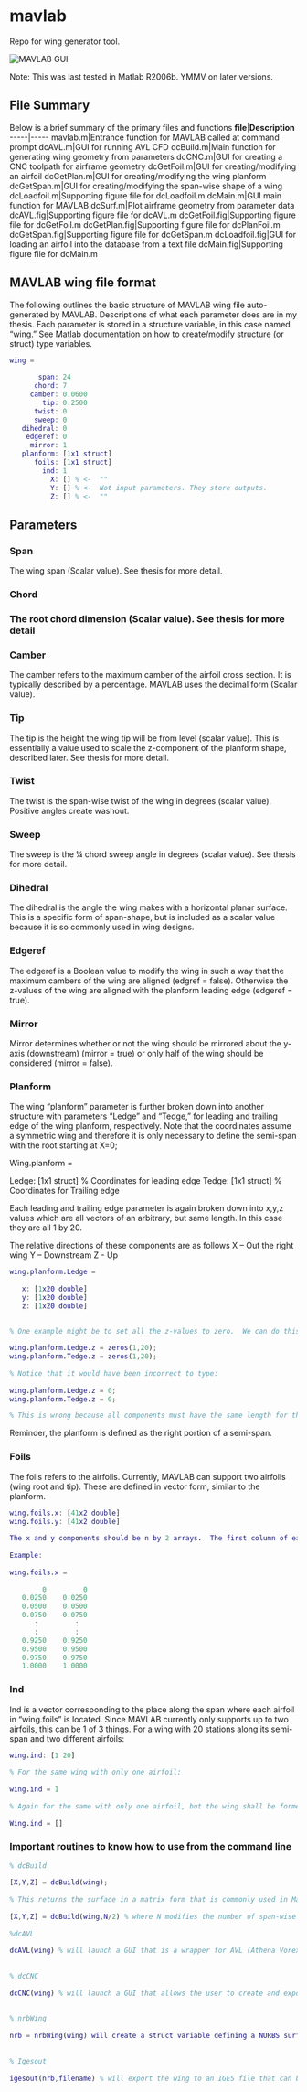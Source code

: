 # mavlab
Repo for wing generator tool.  

![MAVLAB GUI](https://raw.githubusercontent.com/foomoon/mavlab/main/img/mavlab-gui.png)

Note: This was last tested in Matlab R2006b.  YMMV on later versions.  

## File Summary

Below is a brief summary of the primary files and functions
**file**|**Description**
-----|-----
mavlab.m|Entrance function for MAVLAB called at command prompt
dcAVL.m|GUI for running AVL CFD
dcBuild.m|Main function for generating wing geometry from parameters
dcCNC.m|GUI for creating a CNC toolpath for airframe geometry
dcGetFoil.m|GUI for creating/modifying an airfoil
dcGetPlan.m|GUI for creating/modifying the wing planform
dcGetSpan.m|GUI for creating/modifying the span-wise shape of a wing
dcLoadfoil.m|Supporting figure file for dcLoadfoil.m
dcMain.m|GUI main function for MAVLAB
dcSurf.m|Plot airframe geometry from parameter data
dcAVL.fig|Supporting figure file for dcAVL.m
dcGetFoil.fig|Supporting figure file for dcGetFoil.m
dcGetPlan.fig|Supporting figure file for dcPlanFoil.m
dcGetSpan.fig|Supporting figure file for dcGetSpan.m
dcLoadfoil.fig|GUI for loading an airfoil into the database from a text file
dcMain.fig|Supporting figure file for dcMain.m



## MAVLAB wing file format
 
The following outlines the basic structure of MAVLAB wing file auto-generated by MAVLAB.  Descriptions of what each parameter does are in my thesis.  Each parameter is stored in a structure variable, in this case named “wing.”  See Matlab documentation on how to create/modify structure (or struct) type variables.  

```matlab
wing =
 
       span: 24
      chord: 7
     camber: 0.0600
        tip: 0.2500
      twist: 0
      sweep: 0
   dihedral: 0
    edgeref: 0
     mirror: 1
   planform: [1x1 struct]
      foils: [1x1 struct]
        ind: 1
          X: [] % <-  ""
          Y: [] % <-  Not input parameters. They store outputs.
          Z: [] % <-  ""
```

## Parameters

### Span
 
The wing span (Scalar value). See thesis for more detail.
 
### Chord
 
### The root chord dimension (Scalar value).  See thesis for more detail
 
### Camber
 
The camber refers to the maximum camber of the airfoil cross section.  It is typically described by a percentage.  MAVLAB uses the decimal form (Scalar value).
 
### Tip
 
The tip is the height the wing tip will be from level (scalar value).  This is essentially a value used to scale the z-component of the planform shape, described later. See thesis for more detail.
 
### Twist
 
The twist is the span-wise twist of the wing in degrees (scalar value). Positive angles create washout.
 
### Sweep
 
The sweep is the ¼ chord sweep angle in degrees (scalar value).  See thesis for more detail.
 
### Dihedral
 
The dihedral is the angle the wing makes with a horizontal planar surface.  This is a specific form of span-shape, but is included as a scalar value because it is so commonly used in wing designs.
 
### Edgeref
 
The edgeref is a Boolean value to modify the wing in such a way that the maximum cambers of the wing are aligned (edgref = false).  Otherwise the z-values of the wing are aligned with the planform leading edge (edgeref = true).
 
### Mirror
 
Mirror determines whether or not the wing should be mirrored about the y-axis (downstream) (mirror = true) or only half of the wing should be considered (mirror = false).
 
 
### Planform
 
The wing “planform” parameter is further broken down into another structure with parameters “Ledge” and “Tedge,” for leading and trailing edge of the wing planform, respectively.  Note that the coordinates assume a symmetric wing and therefore it is only necessary to define the semi-span with the root starting at X=0;
 

Wing.planform =
 
   Ledge: [1x1 struct] % Coordinates for leading edge
   Tedge: [1x1 struct] % Coordinates for Trailing edge
 
Each leading and trailing edge parameter is again broken down into x,y,z values which are all vectors of an arbitrary, but same length.  In this case they are all 1 by 20.  
 
The relative directions of these components are as follows
X – Out the right wing
Y – Downstream
Z - Up
 
```matlab
wing.planform.Ledge =
 
   x: [1x20 double]
   y: [1x20 double]
   z: [1x20 double]

 
% One example might be to set all the z-values to zero.  We can do this by typing:
 
wing.planform.Ledge.z = zeros(1,20);
wing.planform.Tedge.z = zeros(1,20);
 
% Notice that it would have been incorrect to type:
 
wing.planform.Ledge.z = 0;
wing.planform.Tedge.z = 0;

% This is wrong because all components must have the same length for the leading and trailing edge.

```
 
Reminder, the planform is defined as the right portion of a semi-span.
 
 
### Foils
 
The foils refers to the airfoils.  Currently, MAVLAB can support two airfoils (wing root and tip).  These are defined in vector form, similar to the planform.

```matlab
wing.foils.x: [41x2 double]
wing.foils.y: [41x2 double]
 
The x and y components should be n by 2 arrays.  The first column of each corresponds to the root airfoil and the second corresponds to the tip.
 
Example:
 
wing.foils.x =
 
        0         0
   0.0250    0.0250
   0.0500    0.0500
   0.0750    0.0750
      :         :
      :         :
   0.9250    0.9250
   0.9500    0.9500
   0.9750    0.9750
   1.0000    1.0000

```

### Ind
 
Ind is a vector corresponding to the place along the span where each airfoil in “wing.foils” is located.  Since MAVLAB currently only supports up to two airfoils, this can be 1 of 3 things. For a wing with 20 stations along its semi-span and two different airfoils:

```matlab
wing.ind: [1 20]
 
% For the same wing with only one airfoil:
 
wing.ind = 1
 
% Again for the same with only one airfoil, but the wing shall be formed in such a way that is similar to projecting the planform onto a singly curved surface:
 
Wing.ind = []
```
 
 
 
### Important routines to know how to use from the command line
 
```matlab
% dcBuild
 
[X,Y,Z] = dcBuild(wing);
 
% This returns the surface in a matrix form that is commonly used in Matlab routines such as “surf(X,Y,Z)” or “mesh(X,Y,Z)”
 
[X,Y,Z] = dcBuild(wing,N/2) % where N modifies the number of span-wise stations of the wing.
 
%dcAVL
 
dcAVL(wing) % will launch a GUI that is a wrapper for AVL (Athena Vorex Lattice) CFD.  See thesis for more documentation.
 
 
% dcCNC
 
dcCNC(wing) % will launch a GUI that allows the user to create and export a toolpath for the SERVO CNC machine at the University of Florida Machine shop. *Note: if a different machine is required for milling, modifications will have to be made to “cncpost.m”.  
 
 
% nrbWing
 
nrb = nrbWing(wing) will create a struct variable defining a NURBS surface for the wing.  This is the typical representation of a surface in most CAD programs.
 
 
% Igesout
 
igesout(nrb,filename) % will export the wing to an IGES file that can be read by most CAD programs (such as Mechanical Desktop, ProE, Mastercam, Solid Works, etc).  Exporting to IGES and opening in Mastercam is the preferred method for CNC applications involving a milling machine other than SERVO.

```